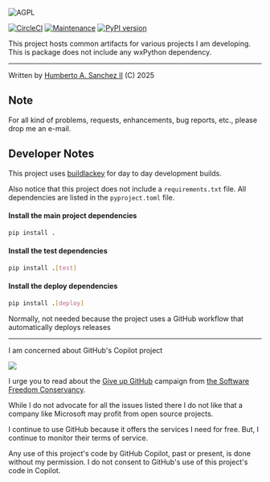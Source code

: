 ![](https://github.com/hasii2011/code-ally-basic/blob/master/developer/agpl-license-web-badge-version-2-256x48.png "AGPL")

[![CircleCI](https://dl.circleci.com/status-badge/img/gh/hasii2011/code-ally-basic/tree/master.svg?style=shield)](https://dl.circleci.com/status-badge/redirect/gh/hasii2011/code-ally-basic/tree/master)
[![Maintenance](https://img.shields.io/badge/Maintained%3F-yes-green.svg)](https://GitHub.com/Naereen/StrapDown.js/graphs/commit-activity)
[![PyPI version](https://badge.fury.io/py/codeallybasic.svg)](https://badge.fury.io/py/codeallybasic)

This project hosts common artifacts for various projects I am developing.  This is package does not include any wxPython dependency.

___

Written by <a href="mailto:email@humberto.a.sanchez.ii@gmail.com?subject=Hello Humberto">Humberto A. Sanchez II</a>  (C) 2025

## Note
For all kind of problems, requests, enhancements, bug reports, etc., please drop me an e-mail.

## Developer Notes
This project uses [buildlackey](https://github.com/hasii2011/buildlackey) for day to day development builds.

Also notice that this project does not include a `requirements.txt` file.  All dependencies are listed in the `pyproject.toml` file.

#### Install the main project dependencies

```bash
pip install .
```

#### Install the test dependencies

```bash
pip install .[test]
```

#### Install the deploy dependencies

```bash
pip install .[deploy]
```

Normally, not needed because the project uses a GitHub workflow that automatically deploys releases

---
I am concerned about GitHub's Copilot project

![](https://github.com/hasii2011/code-ally-basic/blob/master/developer/SillyGitHub.png)

I urge you to read about the [Give up GitHub](https://GiveUpGitHub.org) campaign from [the Software Freedom Conservancy](https://sfconservancy.org).

While I do not advocate for all the issues listed there I do not like that a company like Microsoft may profit from open source projects.

I continue to use GitHub because it offers the services I need for free.  But, I continue to monitor their terms of service.

Any use of this project's code by GitHub Copilot, past or present, is done without my permission.  I do not consent to GitHub's use of this project's code in Copilot.
